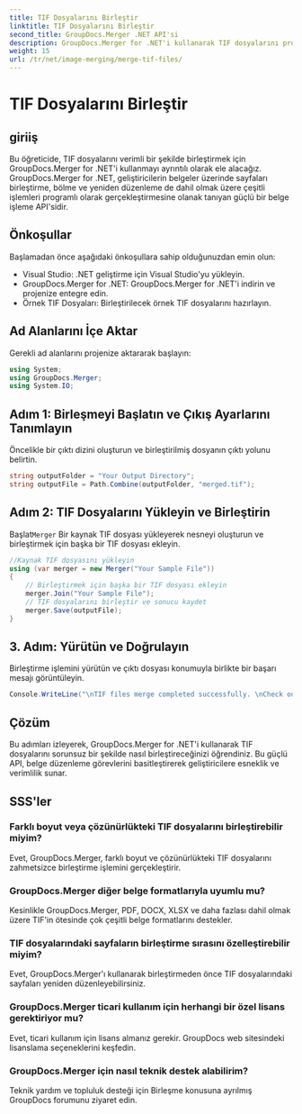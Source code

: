 ```yaml
---
title: TIF Dosyalarını Birleştir
linktitle: TIF Dosyalarını Birleştir
second_title: GroupDocs.Merger .NET API'si
description: GroupDocs.Merger for .NET'i kullanarak TIF dosyalarını programlı olarak nasıl birleştireceğinizi öğrenin. .NET geliştiricileri için verimli belge işleme API'si.
weight: 15
url: /tr/net/image-merging/merge-tif-files/
---
```


# TIF Dosyalarını Birleştir

## giriiş
Bu öğreticide, TIF dosyalarını verimli bir şekilde birleştirmek için GroupDocs.Merger for .NET'i kullanmayı ayrıntılı olarak ele alacağız. GroupDocs.Merger for .NET, geliştiricilerin belgeler üzerinde sayfaları birleştirme, bölme ve yeniden düzenleme de dahil olmak üzere çeşitli işlemleri programlı olarak gerçekleştirmesine olanak tanıyan güçlü bir belge işleme API'sidir.
## Önkoşullar
Başlamadan önce aşağıdaki önkoşullara sahip olduğunuzdan emin olun:
- Visual Studio: .NET geliştirme için Visual Studio'yu yükleyin.
- GroupDocs.Merger for .NET: GroupDocs.Merger for .NET'i indirin ve projenize entegre edin.
- Örnek TIF Dosyaları: Birleştirilecek örnek TIF dosyalarını hazırlayın.

## Ad Alanlarını İçe Aktar
Gerekli ad alanlarını projenize aktararak başlayın:
```csharp
using System; 
using GroupDocs.Merger;
using System.IO;
```
## Adım 1: Birleşmeyi Başlatın ve Çıkış Ayarlarını Tanımlayın
Öncelikle bir çıktı dizini oluşturun ve birleştirilmiş dosyanın çıktı yolunu belirtin.
```csharp
string outputFolder = "Your Output Directory";
string outputFile = Path.Combine(outputFolder, "merged.tif");
```
## Adım 2: TIF Dosyalarını Yükleyin ve Birleştirin
 Başlat`Merger` Bir kaynak TIF dosyası yükleyerek nesneyi oluşturun ve birleştirmek için başka bir TIF dosyası ekleyin.
```csharp
//Kaynak TIF dosyasını yükleyin
using (var merger = new Merger("Your Sample File"))
{
    // Birleştirmek için başka bir TIF dosyası ekleyin
    merger.Join("Your Sample File");
    // TIF dosyalarını birleştir ve sonucu kaydet
    merger.Save(outputFile);
}
```
## 3. Adım: Yürütün ve Doğrulayın
Birleştirme işlemini yürütün ve çıktı dosyası konumuyla birlikte bir başarı mesajı görüntüleyin.
```csharp
Console.WriteLine("\nTIF files merge completed successfully. \nCheck output in {0}", outputFolder);
```

## Çözüm
Bu adımları izleyerek, GroupDocs.Merger for .NET'i kullanarak TIF dosyalarını sorunsuz bir şekilde nasıl birleştireceğinizi öğrendiniz. Bu güçlü API, belge düzenleme görevlerini basitleştirerek geliştiricilere esneklik ve verimlilik sunar.

## SSS'ler
### Farklı boyut veya çözünürlükteki TIF dosyalarını birleştirebilir miyim?
Evet, GroupDocs.Merger, farklı boyut ve çözünürlükteki TIF dosyalarını zahmetsizce birleştirme işlemini gerçekleştirir.
### GroupDocs.Merger diğer belge formatlarıyla uyumlu mu?
Kesinlikle GroupDocs.Merger, PDF, DOCX, XLSX ve daha fazlası dahil olmak üzere TIF'in ötesinde çok çeşitli belge formatlarını destekler.
### TIF dosyalarındaki sayfaların birleştirme sırasını özelleştirebilir miyim?
Evet, GroupDocs.Merger'ı kullanarak birleştirmeden önce TIF dosyalarındaki sayfaları yeniden düzenleyebilirsiniz.
### GroupDocs.Merger ticari kullanım için herhangi bir özel lisans gerektiriyor mu?
Evet, ticari kullanım için lisans almanız gerekir. GroupDocs web sitesindeki lisanslama seçeneklerini keşfedin.
### GroupDocs.Merger için nasıl teknik destek alabilirim?
Teknik yardım ve topluluk desteği için Birleşme konusuna ayrılmış GroupDocs forumunu ziyaret edin.